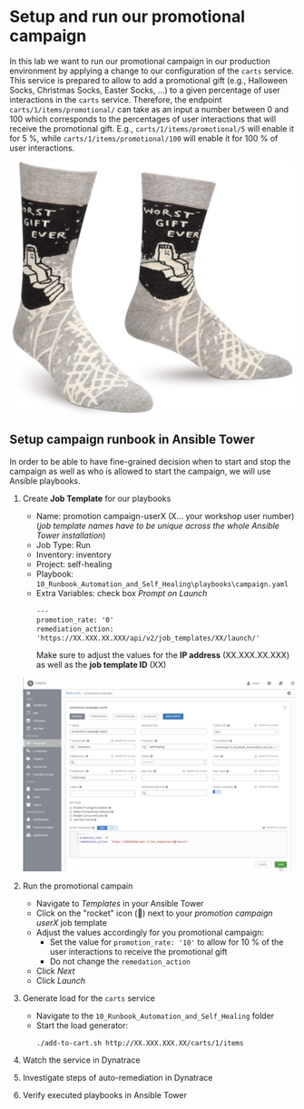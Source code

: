 # Setup and run our promotional campaign

In this lab we want to run our promotional campaign in our production environment by applying a change to our configuration of the `carts` service. This service is prepared to allow to add a promotional gift (e.g., Halloween Socks, Christmas Socks, Easter Socks, ...) to a given percentage of user interactions in the `carts` service. 
Therefore, the endpoint `carts/1/items/promotional/` can take as an input a number between 0 and 100 which corresponds to the percentages of user interactions that will receive the promotional gift. E.g., `carts/1/items/promotional/5` will enable it for 5 %, while `carts/1/items/promotional/100` will enable it for 100 % of user interactions. 

![gift socks](../assets/gift-socks.png)

## Setup campaign runbook in Ansible Tower

In order to be able to have fine-grained decision when to start and stop the campaign as well as who is allowed to start the campaign, we will use Ansible playbooks.

1. Create **Job Template** for our playbooks
    - Name: promotion campaign-userX (X... your workshop user number) <br>
      (_job template names have to be unique across the whole Ansible Tower installation_)
    - Job Type: Run
    - Inventory: inventory
    - Project: self-healing
    - Playbook: `10_Runbook_Automation_and_Self_Healing\playbooks\campaign.yaml`
    - Extra Variables: check box _Prompt on Launch_ 
      ```
      ---
      promotion_rate: '0'
      remediation_action: 'https://XX.XXX.XX.XXX/api/v2/job_templates/XX/launch/'
      ```
      Make sure to adjust the values for the **IP address** (XX.XXX.XX.XXX) as well as the **job template ID** (XX)

    ![promotion](../assets/ansible-promotion.png)

1. Run the promotional campain
    - Navigate to _Templates_ in your Ansible Tower
    - Click on the "rocket" icon (🚀) next to your _promotion campaign userX_ job template
    - Adjust the values accordingly for you promotional campaign:
      - Set the value for `promotion_rate: '10'` to allow for 10 % of the user interactions to receive the promotional gift
      - Do not change the `remedation_action` 
    - Click _Next_
    - Click _Launch_

1. Generate load for the `carts` service
    - Navigate to the `10_Runbook_Automation_and_Self_Healing` folder
    - Start the load generator: 
      ```
      ./add-to-cart.sh http://XX.XXX.XXX.XX/carts/1/items
      ```

1. Watch the service in Dynatrace

1. Investigate steps of auto-remediation in Dynatrace

1. Verify executed playbooks in Ansible Tower




    
